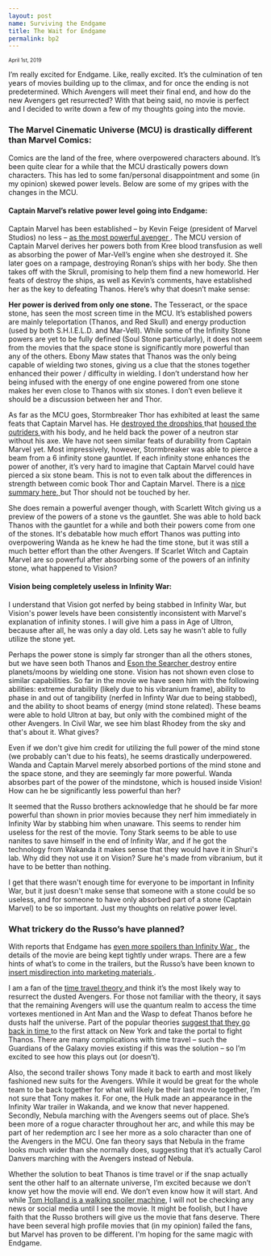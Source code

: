 ```yaml
---
layout: post
name: Surviving the Endgame
title: The Wait for Endgame
permalink: bp2
---
```

<span style="font-size: 10px">April 1st, 2019</span>

I’m really excited for Endgame. Like, really excited. It’s the culmination of ten years of movies building up to the climax, and for once the ending is not predetermined. Which Avengers will meet their final end, and how do the new Avengers get resurrected? With that being said, no movie is perfect and I decided to write down a few of my thoughts going into the movie.

### The Marvel Cinematic Universe (MCU) is drastically different than Marvel Comics:

Comics are the land of the free, where overpowered characters abound. It’s been quite clear for a while that the MCU drastically powers down characters. This has led to some fan/personal disappointment and some (in my opinion) skewed power levels. Below are some of my gripes with the changes in the MCU. 

#### Captain Marvel’s relative power level going into Endgame:

Captain Marvel has been established – by Kevin Feige (president of Marvel Studios) no less – <a href="https://www.vulture.com/2016/10/captain-marvel-movie-director-kevin-feige.html" target="_blank">as the most powerful avenger </a>. The MCU version of Captain Marvel derives her powers both from Kree blood transfusion as well as absorbing the power of Mar-Vell’s engine when she destroyed it. She later goes on a rampage, destroying Ronan’s ships with her body. She then takes off with the Skrull, promising to help them find a new homeworld. Her feats of destroy the ships, as well as Kevin’s comments, have established her as the key to defeating Thanos. Here’s why that doesn’t make sense:

**Her power is derived from only one stone.** The Tesseract, or the space stone, has seen the most screen time in the MCU. It’s established powers are mainly teleportation (Thanos, and Red Skull) and energy production (used by both S.H.I.E.L.D. and Mar-Vell). While some of the Infinity Stone powers are yet to be fully defined (Soul Stone particularly), it does not seem from the movies that the space stone is significantly more powerful than any of the others. Ebony Maw states that Thanos was the only being capable of wielding two stones, giving us a clue that the stones together enhanced their power / difficulty in wielding. I don’t understand how her being infused with the energy of one engine powered from one stone makes her even close to Thanos with six stones. I don’t even believe it should be a discussion between her and Thor.

As far as the MCU goes, Stormbreaker Thor has exhibited at least the same feats that Captain Marvel has. He <a href="https://marvelcinematicuniverse.fandom.com/wiki/Outrider_Dropship" target="_blank">destroyed the dropships </a>that <a href="https://marvelcinematicuniverse.fandom.com/wiki/Outriders" target="_blank">housed the outriders </a> with his body, and he held back the power of a neutron star without his axe. We have not seen similar feats of durability from Captain Marvel yet. Most impressively, however, Stormbreaker was able to pierce a beam from a 6 infinity stone gauntlet. If each infinity stone enhances the power of another, it’s very hard to imagine that Captain Marvel could have pierced a six stone beam. This is not to even talk about the differences in strength between comic book Thor and Captain Marvel. There is a <a href="https://www.quora.com/Who-would-win-in-a-fight-between-Captain-Marvel-vs-Thor" target="_blank">nice summary here, </a>but Thor should not be touched by her. 

She does remain a powerful avenger though, with Scarlett Witch giving us a preview of the powers of a stone vs the gauntlet. She was able to hold back Thanos with the gauntlet for a while and both their powers come from one of the stones. It's debatable how much effort Thanos was putting into overpowering Wanda as he knew he had the time stone, but it was still a much better effort than the other Avengers. If Scarlet Witch and Captain Marvel are so powerful after absorbing some of the powers of an infinity stone, what happened to Vision?

#### Vision being completely useless in Infinity War:

I understand that Vision got nerfed by being stabbed in Infinity War, but Vision's power levels have been consistently inconsistent with Marvel's explanation of infinity stones. I will give him a pass in Age of Ultron, because after all, he was only a day old. Lets say he wasn't able to fully utilize the stone yet.

Perhaps the power stone is simply far stronger than all the others stones, but we have seen both Thanos and <a href="https://marvelcinematicuniverse.fandom.com/wiki/Eson_the_Searcher" target="_blank"> Eson the Searcher </a> destroy entire planets/moons by wielding one stone. Vision has not shown even close to similar capabilities. So far in the movie we have seen him with the following abilities: extreme durability (likely due to his vibranium frame), ability to phase in and out of tangibility (nerfed in Infinty War due to being stabbed), and the ability to shoot beams of energy (mind stone related). These beams were able to hold Ultron at bay, but only with the combined might of the other Avengers. In Civil War, we see him blast Rhodey from the sky and that's about it. What gives?

Even if we don't give him credit for utilizing the full power of the mind stone (we probably can't due to his feats), he seems drastically underpowered. Wanda and Captain Marvel merely absorbed portions of the mind stone and the space stone, and they are seemingly far more powerful. Wanda absorbes part of the power of the mindstone, which is housed inside Vision! How can he be significantly less powerful than her? 

It seemed that the Russo brothers acknowledge that he should be far more powerful than shown in prior movies because they nerf him immediately in Infinity War by stabbing him when unaware. This seems to render him useless for the rest of the movie. Tony Stark seems to be able to use nanites to save himself in the end of Infinity War, and if he got the technology from Wakanda it makes sense that they would have it in Shuri's lab. Why did they not use it on Vision? Sure he's made from vibranium, but it have to be better than nothing. 

I get that there wasn't enough time for everyone to be important in Infinity War, but it just doesn't make sense that someone with a stone could be so useless, and for someone to have only absorbed part of a stone (Captain Marvel) to be so important. Just my thoughts on relative power level.  

### What trickery do the Russo’s have planned?

With reports that Endgame has <a href="https://geektyrant.com/news/joe-russo-says-endgame-has-more-spoilers-than-infinity-war" target="_blank">even more spoilers than Infinity War </a>, the details of the movie are being kept tightly under wraps. There are a few hints of what’s to come in the trailers, but the Russo’s have been known to <a href="https://www.slashfilm.com/avengers-endgame-trailers/" target="_blank"> insert misdirection into marketing materials </a>.

I am a fan of the <a href="https://www.cbr.com/avengers-endgame-evidence-time-travel-theories/" target="_blank">time travel theory </a>and think it’s the most likely way to resurrect the dusted Avengers. For those not familiar with the theory, it says that the remaining Avengers will use the quantum realm to access the time vortexes mentioned in Ant Man and the Wasp to defeat Thanos before he dusts half the universe. Part of the popular theories <a href="https://screenrant.com/avengers-4-time-travel-battle-new-york/2/" target="_blank"> suggest that they go back in time </a>to the first attack on New York and take the portal to fight Thanos. There are many complications with time travel – such the Guardians of the Galaxy movies existing if this was the solution – so I’m excited to see how this plays out (or doesn’t). 

Also, the second trailer shows Tony made it back to earth and most likely fashioned new suits for the Avengers. While it would be great for the whole team to be back together for what will likely be their last movie together, I’m not sure that Tony makes it. For one, the Hulk made an appearance in the Infinity War trailer in Wakanda, and we know that never happened. Secondly, Nebula marching with the Avengers seems out of place. She’s been more of a rogue character throughout her arc, and while this may be part of her redemption arc I see her more as a solo character than one of the Avengers in the MCU. One fan theory says that Nebula in the frame looks much wider than she normally does, suggesting that it’s actually Carol Danvers marching with the Avengers instead of Nebula.

Whether the solution to beat Thanos is time travel or if the snap actually sent the other half to an alternate universe, I’m excited because we don’t know yet how the movie will end. We don’t even know how it will start. And while <a href="https://www.youtube.com/watch?v=dkH_HaD-IFk" target="_blank">Tom Holland is a walking spoiler machine</a>, I will not be checking any news or social media until I see the movie. It might be foolish, but I have faith that the Russo brothers will give us the movie that fans deserve. There have been several high profile movies that (in my opinion) failed the fans, but Marvel has proven to be different. I'm hoping for the same magic with Endgame.